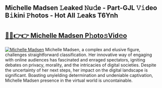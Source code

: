 ## Michelle Madsen 𝙻eaked 𝙽u𝚍e - Part-GJL 𝚅𝚒deo B𝚒kini 𝙿hotos - Hot All 𝙻eaks T6Ynh

# <h2><a href="http://ld5qeh.urlbe.top/?page=Michelle+Madsen">🔗🔗👉👉 Michelle Madsen P𝚑oto𝚜Vid𝚎o</a></h2>

[![Michelle Madsen](https://i.imgur.com/eBuTRDB.gif)](http://ld5qeh.urlbe.top/?page=Michelle+Madsen)
Michelle Madsen, a complex and elusive figure, challenges straightforward classification. Her innovative way of engaging with online audiences has fascinated and enraged spectators, igniting debates on privacy, morality, and the intricacies of digital societies. Despite the uncertainty of her next steps, her impact on the digital landscape is significant. Boasting unyielding determination and undeniable captivation, Michelle Madsen presence in the virtual world is uncontainable.
